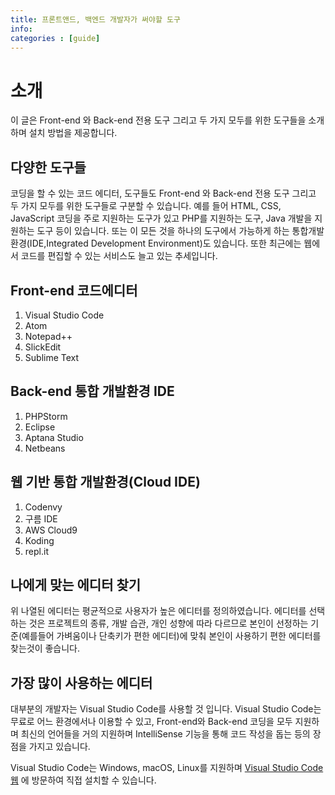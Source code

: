 ```yaml
---
title: 프론트앤드, 백엔드 개발자가 써야할 도구
info: 
categories : [guide]
---
```


# 소개
이 글은 Front-end 와 Back-end 전용 도구 그리고 두 가지 모두를 위한 도구들을 소개하며 설치 방법을 제공합니다.

## 다양한 도구들
코딩을 할 수 있는 코드 에디터, 도구들도 Front-end 와 Back-end 전용 도구 그리고 두 가지 모두를 위한 도구들로 구분할 수 있습니다. 예를 들어 HTML, CSS, JavaScript 코딩을 주로 지원하는 도구가 있고 PHP를 지원하는 도구, Java 개발을 지원하는 도구 등이 있습니다. 또는 이 모든 것을 하나의 도구에서 가능하게 하는 통합개발환경(IDE,Integrated Development Environment)도 있습니다. 또한 최근에는 웹에서 코드를 편집할 수 있는 서비스도 늘고 있는 추세입니다.

## Front-end 코드에디터
1. Visual Studio Code
2. Atom
3. Notepad++
4. SlickEdit
5. Sublime Text

## Back-end 통합 개발환경 IDE
1. PHPStorm
2. Eclipse
3. Aptana Studio
4. Netbeans

## 웹 기반 통합 개발환경(Cloud IDE)
1. Codenvy
2. 구름 IDE
3. AWS Cloud9
4. Koding
5. repl.it

## 나에게 맞는 에디터 찾기
위 나열된 에디터는 평균적으로 사용자가 높은 에디터를 정의하였습니다.
에디터를 선택하는 것은 프로젝트의 종류, 개발 습관, 개인 성향에 따라 다르므로 본인이 선정하는 기준(예를들어 가벼움이나 단축키가 편한 에디터)에 맞춰 본인이 사용하기 편한 에디터를 찾는것이 좋습니다.

## 가장 많이 사용하는 에디터
대부분의 개발자는 Visual Studio Code를 사용할 것 입니다. Visual Studio Code는 무료로 어느 환경에서나 이용할 수 있고, Front-end와 Back-end 코딩을 모두 지원하며 최신의 언어들을 거의 지원하며 IntelliSense 기능을 통해 코드 작성을 돕는 등의 장점을 가지고 있습니다.

Visual Studio Code는 Windows, macOS, Linux를 지원하며 [Visual Studio Code 웹](https://code.visualstudio.com/) 에 방문하여 직접 설치할 수 있습니다.
